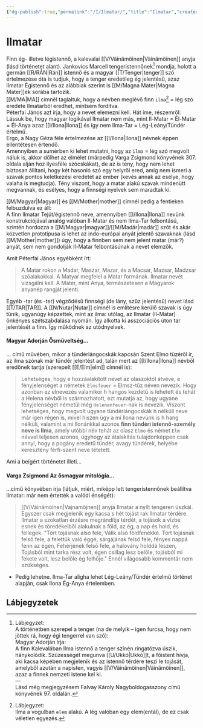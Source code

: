 ```yaml
---
{"dg-publish":true,"permalink":"/I/Ilmatar/","title":"Ilmatar","created":"2023-10-10T03:40","updated":"2024-04-05T19:18"}
---
```



# Ilmatar

Finn ég- illetve légistennő, a kalevalai [[V/Väinämöinen\|Väinämöinen]] anyja (lásd történetet alant). Jankovics Marcell tengeristennőnek[^1] mondja, holott a germán [[R/RÁN\|Rán]] istennő és a magyar [[T/Tenger\|tenger]] szó értelmezése óta is tudjuk, hogy a tenger eredetileg ég jelentésű, azaz Ilmatar Égistennő és az alábbiak szerint is [[M/Magna Mater\|Magna Mater]]ek sorába tartozik.  
[[M/MA\|MA]] címnél taglaltuk, hogy a névben meglévő finn `ilma`[^2] = lég szó eredete Ilmatarból eredhet, mintsem fordítva.  
Péterfai János azt írja, hogy a nevet elemezni kell. Hát íme, részemről:  
Lássuk be, hogy magyar logikával Ilmatar nem más, mint Il-Matar = Él-Matar = Él-Anya azaz [[I/Ilona\|Ilona]] és így nem Ilma-Tar = Lég-Leány/Tündér értelmű.  
Ergo, a Nagy Géza féle értelmezése az [[I/Ilona\|Ilona]] névnek éppen ellentétesen értendő.  
Amennyiben a sumérben ki lehet mutatni, hogy az `ilma` = lég szó megvolt náluk is, akkor dőlhet az elmélet (márpedig Varga Zsigmond könyvének 307. oldala alján hoz ilyesféle szócskákat), de az is tény, hogy nem lehet biztosan állítani, hogy két hasonló szó egy helyről ered, amíg nem ismeri a szavak pontos keletkezési eredetét az ember (kevés annak az esélye, hogy valaha is megtudja). Tény viszont, hogy a matar alakú szavak mindenütt megvannak, és esélyes, hogy a finnségi nyelvek sem maradtak ki.  

[[M/Magyar\|Magyar]] és [[M/Mother\|mother]] címnél pedig a fentieken felbuzdulva ez áll:  
A finn Ilmatar Tejút/égistennő neve, amennyiben [[I/Ilona\|Ilona]] nevünk konstrukciójával analóg valóban Il-Matar és nem Ilma-Tar felbontású, szintén hordozza a [[M/Magyar\|magyar]]/[[M/Madár\|madár]] szót és akár közvetlen prototípusa is lehet az indo-európai anyát jelentő szavaknak (lásd [[M/Mother\|mother]]) úgy, hogy a finnben sem nem jelent matar (már?) anyát, sem nem gondolják Il-Matar felbontásúnak a nevet elemzők.  

Amit Péterfai János egyébként írt:  
> A Matar rokon a Madar, Maszar, Mazar, és a Macsar, Mazsar, Madzsar szóalakokkal. A Matyar megfelel a Matar formának. Ilmatar nevét vizsgálni kell. A Mater, mint Anya, természetesen a Magyarok anyanép rangját jelenti.  

Egyéb -tar (és -ter) végződésű finnségi (de lány, szűz jelentésű) nevet lásd [[T/TAR\|TAR]]. A [[N/Nutar\|Nutar]] címnél is említésre kerülő szavak is úgy tűnik, ugyanúgy képzettek, mint az ilma: utólag, az Ilmatar (Il-Matar) önkényes szétszabdalása nyomán. Így alkotta ki asszociációs úton tar jelentését a finn. Így működnek az utódnyelvek.  

#### Magyar Adorján Ősműveltség...

... című művében, mikor a tündérlángocskák kapcsán Szent Elmo tüzéről ír, az ilma szónak már tündér jelentést ad, talán mert az [[I/Ilona\|Ilona]] névből eredőnek tartja (szerepelt [[E/Elm\|elm]] címnél is):  
> Lehetséges, hogy e hozzáalakított nevet az olaszoktól átvéve, e fényjelenséget a németek `Elmsfeuer` = Elmsz-tűz néven nevezik. Hogy azonban ez elnevezés valamikor h hangos kezdetű is lehetett és tehát a Helena névből is származhatott, ezt mutatja az, hogy ugyane fényjelenséget németül még `Helenenfeuer`-nak is nevezik. Viszont lehetséges, hogy megvolt ugyane tündérlángocskák h nélküli neve már igen régen is, mivel hiszen úgy a mi Ilona nevünk is h hang nélküli, valamint a mi Ilonánkkal azonos **finn tündéri istennő-személy neve is Ilma**, amely utóbbi név tehát az olasz `Elmo` és német `Elm` névvel teljesen azonos, úgyhogy az átalakítás tulajdonképpen csak annyi, hogy a pogány eredetű tündér, avagy tündérek, helyébe keresztény férfi-szent neve tétetett.  

Ami a beígért történetet illeti...

#### Varga Zsigmond Az ősmagyar mitológia...

...című könyvében írja (látjuk, miért, miképp lett tengeristennőnek beállítva Ilmatar: már nem értették a valódi énségét):  
> [[V/Väinämöinen\|Vajnamöjnen]] anyja Ilmatar a nyílt tengeren úszkál. Egyszer csak megjelenik egy kacsa s hét tojást rak Ilmatar térdére. Ilmatar a szokatlan érzésre megrándítja térdét, a tojások a vízbe esnek és töredékeiből alakulnak a föld, az ég, a nap és hold, és fellegek. "Tört tojásnak alsó fele, Válik alsó földfenékké. Tört tojásnak felső fele, a felettük való éggé, sárgájának felső fele, fényes nappá fenn az égen, Fehérjének felső fele, a halovány holddá lészen, Tojásból mint tarka rész volt, égen csillag lesz belőle, tojásból mi fekete volt, lesz belőle ég felhője." Ennél világosabb kommentár nem szükséges.  
- Pedig lehetne. Ilma-Tar aligha lehet Lég-Leány/Tündér értelmű történet alapján, csak Ilona Ég-Anya értelemben.  

## Lábjegyzetek

[^1]: Lábjegyzet:  
A történetben szerepel a tenger (na de melyik – igen furcsa, hogy nem jöttek rá, hogy égi tengerrel van szó):  
Magyar Adorján írja:  
A finn Kalevalában Ilma istennő a tenger színén ringatózva úszik, hánykolódik. Szüzességét megunva [[U/Ukkó\|Ukkó]]t, a főistent hívja, aki kacsa képében megjelenik és az istennő térdére teszi le tojását, amelyből azután a napisten, vagyis [[V/Väinämöinen\|Väinämöinen]], azaz a finnek nemzeti istene kel ki.  
—  
Lásd még megjegyzésem Falvay Károly Nagyboldogasszony című könyvének 97. oldalán.  

[^2]: Lábjegyzet:  
Ilma a vogulban `elem` alakú. A lég valóban egy elem(entál), de ez csak véletlen egyezés.  